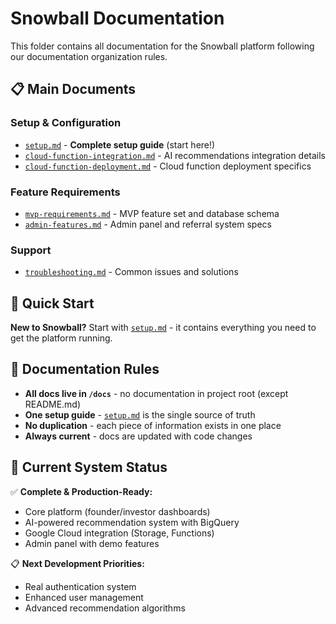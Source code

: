 # Snowball Documentation

This folder contains all documentation for the Snowball platform following our documentation organization rules.

## 📋 Main Documents

### Setup & Configuration
- [`setup.md`](./setup.md) - **Complete setup guide** (start here!)
- [`cloud-function-integration.md`](./cloud-function-integration.md) - AI recommendations integration details
- [`cloud-function-deployment.md`](./cloud-function-deployment.md) - Cloud function deployment specifics

### Feature Requirements
- [`mvp-requirements.md`](./mvp-requirements.md) - MVP feature set and database schema
- [`admin-features.md`](./admin-features.md) - Admin panel and referral system specs

### Support
- [`troubleshooting.md`](./troubleshooting.md) - Common issues and solutions

## 🚀 Quick Start

**New to Snowball?** Start with [`setup.md`](./setup.md) - it contains everything you need to get the platform running.

## 📁 Documentation Rules

- **All docs live in `/docs`** - no documentation in project root (except README.md)
- **One setup guide** - [`setup.md`](./setup.md) is the single source of truth
- **No duplication** - each piece of information exists in one place
- **Always current** - docs are updated with code changes

## 🎯 Current System Status

✅ **Complete & Production-Ready:**
- Core platform (founder/investor dashboards)
- AI-powered recommendation system with BigQuery
- Google Cloud integration (Storage, Functions)
- Admin panel with demo features

📋 **Next Development Priorities:**
- Real authentication system
- Enhanced user management
- Advanced recommendation algorithms
